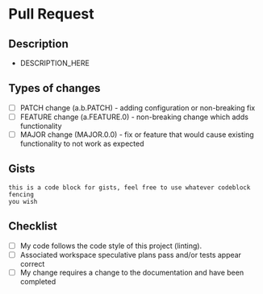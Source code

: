 # Pull Request

## Description
<!-- Describe your changes in detail -->
<!-- Cite ANY JIRA IDs -->
- DESCRIPTION_HERE

## Types of changes
<!--- Put an `x` in **ONE** the boxes. -->
<!--- To fill in a selection, place an `x` in the box like so: [x] -->
<!--- Questions? Don't hesitate to ask. We're here to help! -->
- [ ] PATCH change (a.b.PATCH) - adding configuration or non-breaking fix
- [ ] FEATURE change (a.FEATURE.0) - non-breaking change which adds
  functionality
- [ ] MAJOR change (MAJOR.0.0) - fix or feature that would cause existing
  functionality to not work as expected

## Gists
<!--- Please include any gists in code blocks here -->
```text
this is a code block for gists, feel free to use whatever codeblock fencing
you wish
```

## Checklist
<!--- Put an `x` in all the boxes that apply. -->
<!--- Questions? Don't hesitate to ask. We're here to help! -->
- [ ] My code follows the code style of this project (linting).
- [ ] Associated workspace speculative plans pass and/or tests appear correct
- [ ] My change requires a change to the documentation and have been completed
